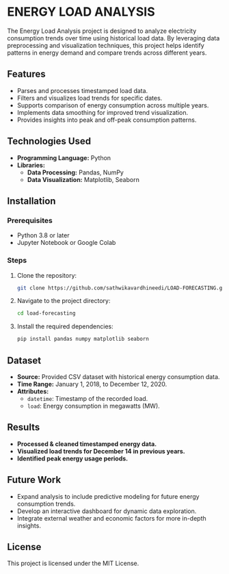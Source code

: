 # ENERGY LOAD ANALYSIS

The Energy Load Analysis project is designed to analyze electricity consumption trends over time using historical load data. By leveraging data preprocessing and visualization techniques, this project helps identify patterns in energy demand and compare trends across different years.

## Features
- Parses and processes timestamped load data.
- Filters and visualizes load trends for specific dates.
- Supports comparison of energy consumption across multiple years.
- Implements data smoothing for improved trend visualization.
- Provides insights into peak and off-peak consumption patterns.

## Technologies Used
- **Programming Language:** Python
- **Libraries:**
  - **Data Processing:** Pandas, NumPy
  - **Data Visualization:** Matplotlib, Seaborn

## Installation

### Prerequisites
- Python 3.8 or later
- Jupyter Notebook or Google Colab

### Steps
1. Clone the repository:
   ```bash
   git clone https://github.com/sathwikavardhineedi/LOAD-FORECASTING.git
   ```
2. Navigate to the project directory:
   ```bash
   cd load-forecasting
   ```
3. Install the required dependencies:
   ```bash
   pip install pandas numpy matplotlib seaborn
   ```

## Dataset
- **Source:** Provided CSV dataset with historical energy consumption data.
- **Time Range:** January 1, 2018, to December 12, 2020.
- **Attributes:**
  - `datetime`: Timestamp of the recorded load.
  - `load`: Energy consumption in megawatts (MW).

## Results
- **Processed & cleaned timestamped energy data.**
- **Visualized load trends for December 14 in previous years.**
- **Identified peak energy usage periods.**

## Future Work
- Expand analysis to include predictive modeling for future energy consumption trends.
- Develop an interactive dashboard for dynamic data exploration.
- Integrate external weather and economic factors for more in-depth insights.

## License
This project is licensed under the MIT License.

